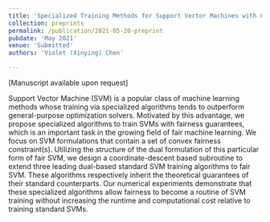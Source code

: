 ```yaml
---
title: 'Specialized Training Methods for Support Vector Machines with Convex Fairness Constraints'
collection: preprints
permalink: /publication/2021-05-20-preprint
pubdate: 'May 2021'
venue: 'Submitted'
authors: 'Violet (Xinying) Chen'

---
```


[Manuscript available upon request]

Support Vector Machine (SVM) is a popular class of machine learning methods whose training via specialized algorithms tends to outperform general-purpose optimization solvers. Motivated by this advantage, we propose specialized algorithms to train SVMs with fairness guarantees, which is an important task in the growing field of fair machine learning. We focus on SVM formulations that contain a set of convex fairness constraint(s). Utilizing the structure of the dual formulation of this particular form of fair SVM, we design a coordinate-descent based subroutine to extend three leading dual-based standard SVM training algorithms to fair SVM. These algorithms respectively inherit the theoretical guarantees of their standard counterparts. Our numerical experiments demonstrate that these specialized algorithms allow fairness to become a routine of SVM training without increasing the runtime and computational cost relative to training standard SVMs.
